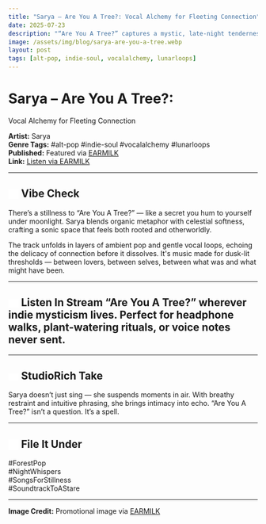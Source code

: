 ```yaml
---
title: "Sarya – Are You A Tree?: Vocal Alchemy for Fleeting Connection"
date: 2025-07-23
description: "“Are You A Tree?” captures a mystic, late-night tenderness that lingers in Sarya’s voice — like love spoken in dreams."
image: /assets/img/blog/sarya-are-you-a-tree.webp
layout: post
tags: [alt-pop, indie-soul, vocalalchemy, lunarloops]
---
```


# Sarya – Are You A Tree?:<br>
Vocal Alchemy for Fleeting Connection

**Artist:** Sarya  
**Genre Tags:** #alt-pop #indie-soul #vocalalchemy #lunarloops  
**Published:** Featured via [EARMILK](https://earmilk.com/2025/07/22/rising-artist-sarya-captures-fleeting-connection-in-are-you-a-tree/)  
**Link:** [Listen via EARMILK](https://earmilk.com/2025/07/22/rising-artist-sarya-captures-fleeting-connection-in-are-you-a-tree/)

---

## <img src="/assets/icons/person.svg" alt="HeadphPersonones icon" style="width: 1em; vertical-align: middle;" /> Vibe Check
There’s a stillness to “Are You A Tree?” — like a secret you hum to yourself under moonlight. Sarya blends organic metaphor with celestial softness, crafting a sonic space that feels both rooted and otherworldly.

The track unfolds in layers of ambient pop and gentle vocal loops, echoing the delicacy of connection before it dissolves. It's music made for dusk-lit thresholds — between lovers, between selves, between what was and what might have been.

---

## <img src="/assets/icons/headphones.svg" alt="Headphones icon" style="width: 1em; vertical-align: middle;" /> Listen In Stream “Are You A Tree?” wherever indie mysticism lives. Perfect for headphone walks, plant-watering rituals, or voice notes never sent.

---

## <img src="/assets/icons/eye.svg" alt="Eye icon" style="width: 1em; vertical-align: middle;" /> StudioRich Take
Sarya doesn’t just sing — she suspends moments in air. With breathy restraint and intuitive phrasing, she brings intimacy into echo. “Are You A Tree?” isn’t a question. It’s a spell.

---

## <img src="/assets/icons/musicnote.svg" alt="Music Note icon" style="width: 1em; vertical-align: middle;" /> File It Under
#ForestPop  
#NightWhispers  
#SongsForStillness  
#SoundtrackToAStare


---

**Image Credit:** Promotional image via [EARMILK](https://earmilk.com/2025/07/22/rising-artist-sarya-captures-fleeting-connection-in-are-you-a-tree/)
